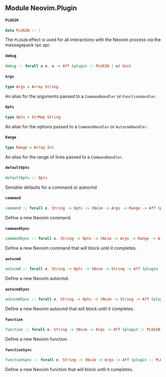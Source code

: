 ## Module Neovim.Plugin

#### `PLUGIN`

``` purescript
data PLUGIN :: !
```

The `PLUGIN` effect is used for all interactions with the Neovim process
via the messagepack rpc api.

#### `debug`

``` purescript
debug :: forall a e. a -> Aff (plugin :: PLUGIN | e) Unit
```

#### `Args`

``` purescript
type Args = Array String
```

An alias for the arguments passed to a `CommandHandler` or `FunctionHandler`.

#### `Opts`

``` purescript
type Opts = StrMap String
```

An alias for the options passed to a `CommandHandler` or `AutocmdHandler`.

#### `Range`

``` purescript
type Range = Array Int
```

An alias for the range of lines passed to a `CommandHandler`.

#### `defaultOpts`

``` purescript
defaultOpts :: Opts
```

Sensible defaults for a command or autocmd

#### `command`

``` purescript
command :: forall e. String -> Opts -> (Nvim -> Args -> Range -> Aff (plugin :: PLUGIN | e) Unit) -> Eff (plugin :: PLUGIN | e) Unit
```

Define a new Neovim command.

#### `commandSync`

``` purescript
commandSync :: forall e. String -> Opts -> (Nvim -> Args -> Range -> Aff (plugin :: PLUGIN | e) Unit) -> Eff (plugin :: PLUGIN | e) Unit
```

Define a new Neovim command that will block until it completes.

#### `autocmd`

``` purescript
autocmd :: forall e. String -> Opts -> (Nvim -> String -> Aff (plugin :: PLUGIN | e) Unit) -> Eff (plugin :: PLUGIN | e) Unit
```

Define a new Neovim autocmd.

#### `autocmdSync`

``` purescript
autocmdSync :: forall e. String -> Opts -> (Nvim -> String -> Aff (plugin :: PLUGIN | e) Unit) -> Eff (plugin :: PLUGIN | e) Unit
```

Define a new Neovim autocmd that will block until it completes.

#### `function`

``` purescript
function :: forall e. String -> (Nvim -> Args -> Aff (plugin :: PLUGIN | e) Unit) -> Eff (plugin :: PLUGIN | e) Unit
```

Define a new Neovim function.

#### `functionSync`

``` purescript
functionSync :: forall e. String -> (Nvim -> Args -> Aff (plugin :: PLUGIN | e) Unit) -> Eff (plugin :: PLUGIN | e) Unit
```

Define a new Neovim function that will block until it completes.


